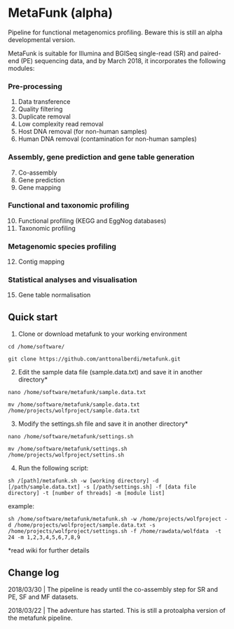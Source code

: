 # MetaFunk (alpha)
Pipeline for functional metagenomics profiling. Beware this is still an alpha developmental version.

MetaFunk is suitable for Illumina and BGISeq single-read (SR) and paired-end (PE) sequencing data, and by March 2018, it incorporates the following modules:

### Pre-processing
1. Data transference
2. Quality filtering
3. Duplicate removal
4. Low complexity read removal
5. Host DNA removal (for non-human samples)
6. Human DNA removal (contamination for non-human samples)
### Assembly, gene prediction and gene table generation
7. Co-assembly
8. Gene prediction
9. Gene mapping
### Functional and taxonomic profiling
10. Functional profiling (KEGG and EggNog databases)
11. Taxonomic profiling
### Metagenomic species profiling
12. Contig mapping
### Statistical analyses and visualisation
15. Gene table normalisation


## Quick start
1. Clone or download metafunk to your working environment

`cd /home/software/`

`git clone https://github.com/anttonalberdi/metafunk.git`

2. Edit the sample data file (sample.data.txt) and save it in another directory*

`nano /home/software/metafunk/sample.data.txt`

`mv /home/software/metafunk/sample.data.txt /home/projects/wolfproject/sample.data.txt`

3. Modify the settings.sh file and save it in another directory*

`nano /home/software/metafunk/settings.sh`

`mv /home/software/metafunk/settings.sh /home/projects/wolfproject/settins.sh`

4. Run the following script:

`sh /[path]/metafunk.sh -w [working directory] -d [/path/sample.data.txt] -s [/path/settings.sh] -f [data file directory] -t [number of threads] -m [module list]`

example:

`sh /home/software/metafunk/metafunk.sh -w /home/projects/wolfproject -d /home/projects/wolfproject/sample.data.txt -s /home/projects/wolfproject/settings.sh -f /home/rawdata/wolfdata  -t 24 -m 1,2,3,4,5,6,7,8,9`


*read wiki for further details

## Change log
2018/03/30 | The pipeline is ready until the co-assembly step for SR and PE, SF and MF datasets.

2018/03/22 | The adventure has started. This is still a protoalpha version of the metafunk pipeline.
